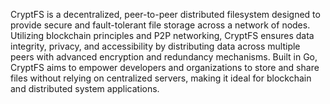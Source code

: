CryptFS is a decentralized, peer-to-peer distributed filesystem designed to provide secure and fault-tolerant file storage across a network of nodes. Utilizing blockchain principles and P2P networking, CryptFS ensures data integrity, privacy, and accessibility by distributing data across multiple peers with advanced encryption and redundancy mechanisms. Built in Go, CryptFS aims to empower developers and organizations to store and share files without relying on centralized servers, making it ideal for blockchain and distributed system applications.
